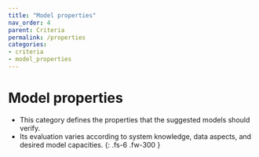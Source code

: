 ```yaml
---
title: "Model properties"
nav_order: 4
parent: Criteria
permalink: /properties
categories:
- criteria
- model_properties
---
```


# Model properties

- This category defines the properties that the suggested models should verify.
- Its evaluation varies according to system knowledge, data aspects, and desired model capacities.
{: .fs-6 .fw-300 }
